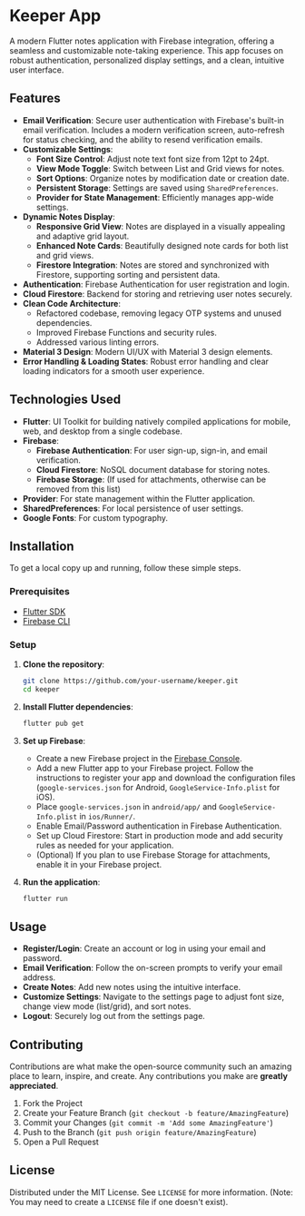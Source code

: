 # Keeper App

A modern Flutter notes application with Firebase integration, offering a seamless and customizable note-taking experience. This app focuses on robust authentication, personalized display settings, and a clean, intuitive user interface.

## Features

-   **Email Verification**: Secure user authentication with Firebase's built-in email verification. Includes a modern verification screen, auto-refresh for status checking, and the ability to resend verification emails.
-   **Customizable Settings**:
    -   **Font Size Control**: Adjust note text font size from 12pt to 24pt.
    -   **View Mode Toggle**: Switch between List and Grid views for notes.
    -   **Sort Options**: Organize notes by modification date or creation date.
    -   **Persistent Storage**: Settings are saved using `SharedPreferences`.
    -   **Provider for State Management**: Efficiently manages app-wide settings.
-   **Dynamic Notes Display**:
    -   **Responsive Grid View**: Notes are displayed in a visually appealing and adaptive grid layout.
    -   **Enhanced Note Cards**: Beautifully designed note cards for both list and grid views.
    -   **Firestore Integration**: Notes are stored and synchronized with Firestore, supporting sorting and persistent data.
-   **Authentication**: Firebase Authentication for user registration and login.
-   **Cloud Firestore**: Backend for storing and retrieving user notes securely.
-   **Clean Code Architecture**:
    -   Refactored codebase, removing legacy OTP systems and unused dependencies.
    -   Improved Firebase Functions and security rules.
    -   Addressed various linting errors.
-   **Material 3 Design**: Modern UI/UX with Material 3 design elements.
-   **Error Handling & Loading States**: Robust error handling and clear loading indicators for a smooth user experience.

## Technologies Used

-   **Flutter**: UI Toolkit for building natively compiled applications for mobile, web, and desktop from a single codebase.
-   **Firebase**:
    -   **Firebase Authentication**: For user sign-up, sign-in, and email verification.
    -   **Cloud Firestore**: NoSQL document database for storing notes.
    -   **Firebase Storage**: (If used for attachments, otherwise can be removed from this list)
-   **Provider**: For state management within the Flutter application.
-   **SharedPreferences**: For local persistence of user settings.
-   **Google Fonts**: For custom typography.

## Installation

To get a local copy up and running, follow these simple steps.

### Prerequisites

-   [Flutter SDK](https://flutter.dev/docs/get-started/install)
-   [Firebase CLI](https://firebase.google.com/docs/cli)

### Setup

1.  **Clone the repository**:
    ```bash
    git clone https://github.com/your-username/keeper.git
    cd keeper
    ```

2.  **Install Flutter dependencies**:
    ```bash
    flutter pub get
    ```

3.  **Set up Firebase**:
    -   Create a new Firebase project in the [Firebase Console](https://console.firebase.google.com/).
    -   Add a new Flutter app to your Firebase project. Follow the instructions to register your app and download the configuration files (`google-services.json` for Android, `GoogleService-Info.plist` for iOS).
    -   Place `google-services.json` in `android/app/` and `GoogleService-Info.plist` in `ios/Runner/`.
    -   Enable Email/Password authentication in Firebase Authentication.
    -   Set up Cloud Firestore: Start in production mode and add security rules as needed for your application.
    -   (Optional) If you plan to use Firebase Storage for attachments, enable it in your Firebase project.

4.  **Run the application**:
    ```bash
    flutter run
    ```

## Usage

-   **Register/Login**: Create an account or log in using your email and password.
-   **Email Verification**: Follow the on-screen prompts to verify your email address.
-   **Create Notes**: Add new notes using the intuitive interface.
-   **Customize Settings**: Navigate to the settings page to adjust font size, change view mode (list/grid), and sort notes.
-   **Logout**: Securely log out from the settings page.

## Contributing

Contributions are what make the open-source community such an amazing place to learn, inspire, and create. Any contributions you make are **greatly appreciated**.

1.  Fork the Project
2.  Create your Feature Branch (`git checkout -b feature/AmazingFeature`)
3.  Commit your Changes (`git commit -m 'Add some AmazingFeature'`)
4.  Push to the Branch (`git push origin feature/AmazingFeature`)
5.  Open a Pull Request

## License

Distributed under the MIT License. See `LICENSE` for more information. (Note: You may need to create a `LICENSE` file if one doesn't exist).
